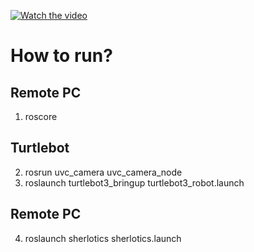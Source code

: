 [![Watch the video](https://img.youtube.com/vi/<extzYBgQdGs>/default.jpg)](http://youtu.be/extzYBgQdGs)

How to run?
======================

## Remote PC

1. roscore

## Turtlebot

2. rosrun uvc_camera uvc_camera_node
3. roslaunch turtlebot3_bringup turtlebot3_robot.launch

## Remote PC

4. roslaunch sherlotics sherlotics.launch
